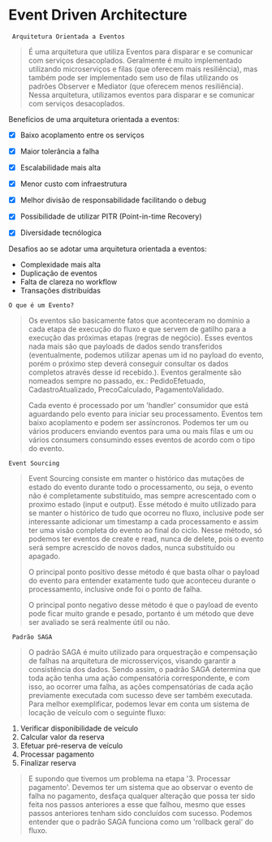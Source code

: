 # Event Driven Architecture 

	 Arquitetura Orientada a Eventos
> É uma arquitetura que utiliza Eventos para disparar e se comunicar com serviços desacoplados. Geralmente é muito implementado utilizando microserviços e filas (que oferecem mais resiliência), mas também pode ser implementado sem uso de filas utilizando os padrões Observer e Mediator (que oferecem menos resiliência). Nessa arquitetura, utilizamos eventos para disparar e se comunicar com serviços desacoplados. 
> 
 Benefícios de uma arquitetura orientada a eventos:

 - [x] Baixo acoplamento entre os serviços
 - [x]  Maior tolerância a falha
 - [x] Escalabilidade mais alta
 - [x] Menor custo com infraestrutura
 - [x] Melhor divisão de responsabilidade facilitando o debug
 - [x] Possibilidade de utilizar PITR (Point-in-time Recovery)
 - [x] Diversidade tecnólogica


Desafios ao se adotar uma arquitetura orientada a eventos:

 - Complexidade mais alta 
 - Duplicação de eventos 
 - Falta de clareza no workflow 
 - Transações distribuídas

>
	O que é um Evento?
		
>Os eventos são basicamente fatos que aconteceram no domínio a cada etapa de execução do fluxo e que servem de gatilho para a execução das próximas etapas (regras de negócio). Esses eventos nada mais são que payloads de dados sendo transferidos (eventualmente, podemos utilizar apenas um id no payload do evento, porém o próximo step deverá conseguir consultar os dados completos através desse id recebido.). Eventos geralmente são nomeados sempre no passado, ex.: PedidoEfetuado, CadastroAtualizado, PrecoCalculado, PagamentoValidado.
>
> Cada evento é processado por um 'handler' consumidor que está aguardando pelo evento para iniciar seu processamento. Eventos tem baixo acoplamento e podem ser assíncronos. Podemos ter um ou vários producers enviando eventos para uma ou mais filas e um ou vários consumers consumindo esses eventos de acordo com o tipo do evento.

	Event Sourcing
> Event Sourcing consiste em manter o histórico das mutações de estado do evento durante todo o processamento, ou seja, o evento não é completamente substituido, mas sempre acrescentado com o proximo estado (input e output). Esse método é muito utilizado para se manter o histórico de tudo que ocorreu no fluxo, inclusive pode ser interessante adicionar um timestamp a cada processamento e assim ter uma visão completa do evento ao final do ciclo. Nesse método, só podemos ter eventos de create e read, nunca de delete, pois o evento será sempre acrescido de novos dados, nunca substituído ou apagado.
> 
> O principal ponto positivo desse método é que basta olhar o payload do evento para entender exatamente tudo que aconteceu durante o processamento, inclusive onde foi o ponto de falha.
> 
> O principal ponto negativo desse método é que o payload de evento pode ficar muito grande e pesado, portanto é um método que deve ser avaliado se será realmente útil ou não.


	 Padrão SAGA

> O padrão SAGA é muito utilizado para orquestração e compensação de falhas na arquitetura de microsserviços, visando garantir a consistência dos dados. Sendo assim, o padrão SAGA determina que toda ação tenha uma ação compensatória correspondente, e com isso, ao ocorrer uma falha, as ações compensatórias de cada ação previamente executada com sucesso deve ser também executada. Para melhor exemplificar, podemos levar em conta um sistema de locação de veículo com o seguinte fluxo:

1. Verificar disponibilidade de veículo
2. Calcular valor da reserva
3. Efetuar pré-reserva de veículo
4. Processar pagamento
5. Finalizar reserva

> E supondo que tivemos um problema na etapa '3. Processar pagamento'. Devemos ter um sistema que ao observar o evento de falha no pagamento, desfaça qualquer alteração que possa ter sido feita nos passos anteriores a esse que falhou, mesmo que esses passos anteriores tenham sido concluídos com sucesso. Podemos entender que o padrão SAGA funciona como um 'rollback geral' do fluxo.
